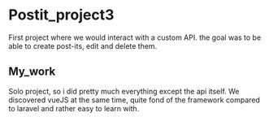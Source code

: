 # Postit_project3
First project where we would interact with a custom API.
the goal was to be able to create post-its, edit and delete them.

## My_work

Solo project, so i did pretty much everything except the api itself.
We discovered vueJS at the same time, quite fond of the framework compared to laravel and rather easy to learn with.